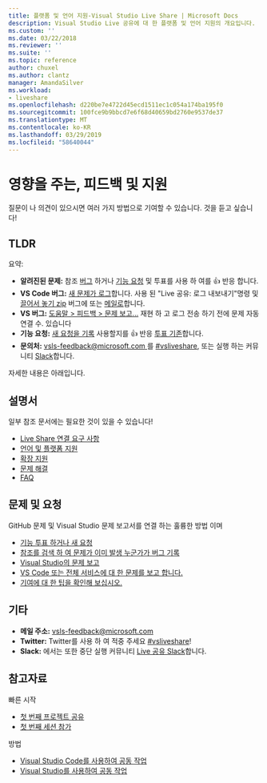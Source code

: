 ```yaml
---
title: 플랫폼 및 언어 지원-Visual Studio Live Share | Microsoft Docs
description: Visual Studio Live 공유에 대 한 플랫폼 및 언어 지원의 개요입니다.
ms.custom: ''
ms.date: 03/22/2018
ms.reviewer: ''
ms.suite: ''
ms.topic: reference
author: chuxel
ms.author: clantz
manager: AmandaSilver
ms.workload:
- liveshare
ms.openlocfilehash: d220be7e4722d45ecd1511ec1c054a174ba195f0
ms.sourcegitcommit: 100fce9b9bbcd7e6f68d40659bd2760e9537de37
ms.translationtype: MT
ms.contentlocale: ko-KR
ms.lasthandoff: 03/29/2019
ms.locfileid: "58640044"
---
```

<!--
Copyright © Microsoft Corporation
All rights reserved.
Creative Commons Attribution 4.0 License (International): https://creativecommons.org/licenses/by/4.0/legalcode
-->

# <a name="contributing-feedback-and-support"></a>영향을 주는, 피드백 및 지원

질문이 나 의견이 있으시면 여러 가지 방법으로 기여할 수 있습니다. 것을 듣고 싶습니다!

## <a name="tldr"></a>TLDR

요약:

- **알려진된 문제:** 참조 [버그](https://aka.ms/vsls-bugs) 하거나 [기능 요청](https://aka.ms/vsls-feature-requests) 및 투표를 사용 하 여를 👍 반응 합니다.
- **VS Code 버그:** [새 문제가 로그](https://aka.ms/vsls-new-issue)합니다. 사용 된 "Live 공유: 로그 내보내기"명령 및 [끌어서 놓기 zip](https://help.github.com/articles/file-attachments-on-issues-and-pull-requests/) 버그에 또는 [메일로](mailto:vsls-feedback@microsoft.com)합니다.
- **VS 버그:** [도움말 > 피드백 > 문제 보고...](https://docs.microsoft.com/en-us/visualstudio/ide/how-to-report-a-problem-with-visual-studio-2017) 재현 하 고 로그 전송 하기 전에 문제 자동 연결 수. 있습니다
- **기능 요청:** [새 요청을 기록](https://aka.ms/vsls-new-issue) 사용할지를 👍 반응 [투표 기존](https://aka.ms/vsls-feature-requests)합니다.
- **문의처:** [ vsls-feedback@microsoft.com ](mailto:vsls-feedback@microsoft.com)를 [#vsliveshare](https://aka.ms/vsls-twitter), 또는 실행 하는 커뮤니티 [Slack](https://aka.ms/vsls-slack)합니다.

자세한 내용은 아래입니다.

## <a name="documentation"></a>설명서

일부 참조 문서에는 필요한 것이 있을 수 있습니다!

- [Live Share 연결 요구 사항](reference/connectivity.md)
- [언어 및 플랫폼 지원](reference/platform-support.md)
- [확장 지원](reference/extensions.md)
- [문제 해결](troubleshooting.md)
- [FAQ](faq.md)

## <a name="issues-and-requests"></a>문제 및 요청

GitHub 문제 및 Visual Studio 문제 보고서를 연결 하는 훌륭한 방법 이며

- [기능 투표 하거나 새 요청](https://aka.ms/vsls-feature-requests)
- [참조를 검색 하 여 문제가 이미 발생 누군가가 버그 기록](https://aka.ms/vsls-bugs)
- [Visual Studio의 문제 보고](https://aka.ms/vsls-vsproblem)
- [VS Code 또는 전체 서비스에 대 한 문제를 보고 합니다.](https://aka.ms/vsls-vscodeproblem)
- [기여에 대 한 팁을 확인해 보십시오.](https://aka.ms/vsls-problemtips)

## <a name="other"></a>기타

- **메일 주소:** [vsls-feedback@microsoft.com](mailto:vsls-feedback@microsoft.com)
- **Twitter:** Twitter를 사용 하 여 적중 주세요 [#vsliveshare](https://aka.ms/vsls-twitter)!
- **Slack:** 에서는 또한 중단 실행 커뮤니티 [Live 공유 Slack](https://aka.ms/vsls-slack)합니다.

## <a name="see-also"></a>참고자료

빠른 시작

- [첫 번째 프로젝트 공유](quickstart/share.md)
- [첫 번째 세션 참가](quickstart/join.md)

방법

- [Visual Studio Code를 사용하여 공동 작업](use/vscode.md)
- [Visual Studio를 사용하여 공동 작업](use/vs.md)
